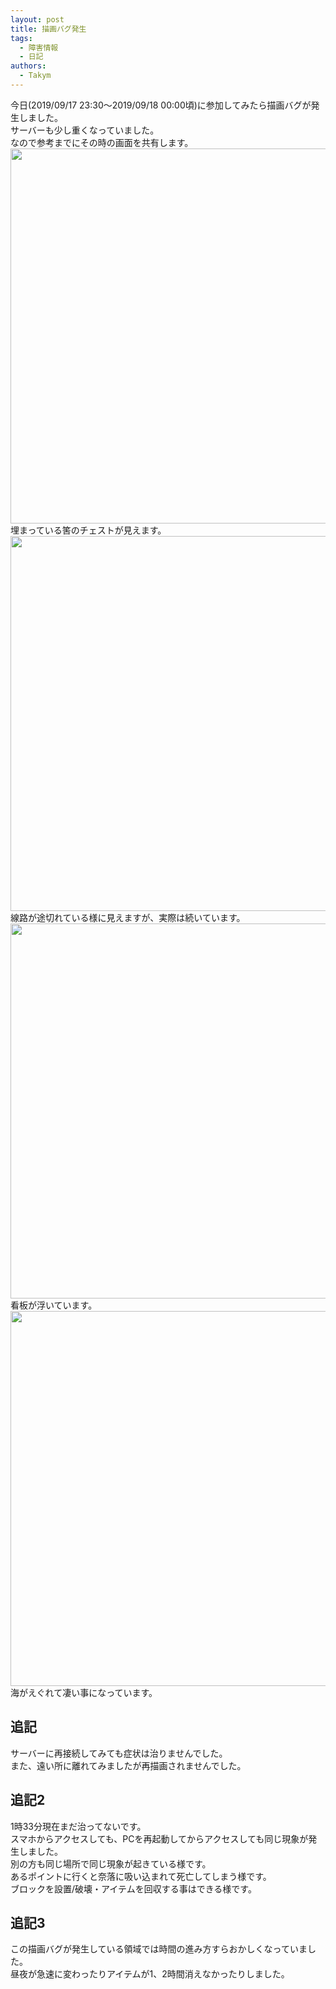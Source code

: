 ```yaml
---
layout: post
title: 描画バグ発生
tags:
  - 障害情報
  - 日記
authors:
  - Takym
---
```

今日(2019/09/17 23:30～2019/09/18 00:00頃)に参加してみたら描画バグが発生しました。<br />
サーバーも少し重くなっていました。<br />
なので参考までにその時の画面を共有します。<br />
<img src="https://takym.github.io/nyuworld/articles/2019-09-18-bug00.png" width="600" /><br />
埋まっている筈のチェストが見えます。<br />
<img src="https://takym.github.io/nyuworld/articles/2019-09-18-bug01.png" width="600" /><br />
線路が途切れている様に見えますが、実際は続いています。<br />
<img src="https://takym.github.io/nyuworld/articles/2019-09-18-bug02.png" width="600" /><br />
看板が浮いています。<br />
<img src="https://takym.github.io/nyuworld/articles/2019-09-18-bug03.png" width="600" /><br />
海がえぐれて凄い事になっています。
## 追記
サーバーに再接続してみても症状は治りませんでした。<br />
また、遠い所に離れてみましたが再描画されませんでした。
## 追記2
1時33分現在まだ治ってないです。<br />
スマホからアクセスしても、PCを再起動してからアクセスしても同じ現象が発生しました。<br />
別の方も同じ場所で同じ現象が起きている様です。<br />
あるポイントに行くと奈落に吸い込まれて死亡してしまう様です。<br />
ブロックを設置/破壊・アイテムを回収する事はできる様です。
## 追記3
この描画バグが発生している領域では時間の進み方すらおかしくなっていました。<br />
昼夜が急速に変わったりアイテムが1、2時間消えなかったりしました。
